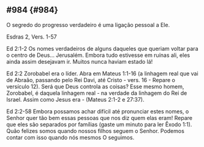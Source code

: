 ## #984 {#984}

O segredo do progresso verdadeiro é uma ligação pessoal a Ele.

Esdras 2, Vers. 1-57

Ed 2:1-2 Os nomes verdadeiros de alguns daqueles que queriam voltar para o centro de Deus... Jerusalém. Embora tudo estivesse em ruínas ali, eles ainda assim desejavam ir. Muitos nunca haviam estado lá!

Ed 2:2 Zorobabel era o líder. Abra em Mateus 1:1-16 (a linhagem real que vai de Abraão, passando pelo Rei Davi, até Cristo - vers. 16 - Repare o versículo 12). Será que Deus controla as coisas? Esse mesmo homem, Zorobabel, é daquela linhagem real - na verdade da linhagem do Rei de Israel. Assim como Jesus era - (Mateus 2:1-2 e 27:37).

Ed 2:2-58 Embora possamos achar difícil até pronunciar estes nomes, o Senhor quer tão bem essas pessoas que nos diz quem elas eram! Repare que eles são separados por famílias (gaste um minuto para ler Êxodo 1:1). Quão felizes somos quando nossos filhos seguem o Senhor. Podemos contar com isso quando nós mesmos O seguimos.